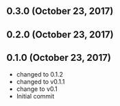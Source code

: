 ## 0.3.0 (October 23, 2017)


## 0.2.0 (October 23, 2017)


## 0.1.0 (October 23, 2017)
  - changed to 0.1.2
  - changed to v0.1.1
  - change to v0.1
  - Initial commit

